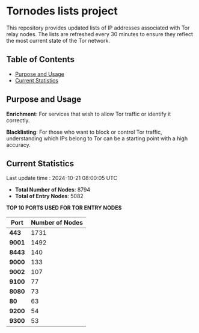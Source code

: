 # Tornodes lists project

This repository provides updated lists of IP addresses associated with Tor relay nodes. The lists are refreshed every 30 minutes to ensure they reflect the most current state of the Tor network.

## Table of Contents

- [Purpose and Usage](#purpose-and-usage)
- [Current Statistics](#current-statistics)


## Purpose and Usage

**Enrichment**: For services that wish to allow Tor traffic or identify it correctly.

**Blacklisting**: For those who want to block or control Tor traffic, understanding which IPs belong to Tor can be a starting point with a high accuracy.

## Current Statistics

Last update time : 2024-10-21 08:00:05 UTC

- **Total Number of Nodes**: 8794
- **Total of Entry Nodes**: 5082

**TOP 10 PORTS USED FOR TOR ENTRY NODES**

| **Port** | **Number of Nodes** |
|------|-----------------|
| **443**   | 1731  |
| **9001**   | 1492  |
| **8443**   | 140  |
| **9000**   | 133  |
| **9002**   | 107  |
| **9100**   | 77  |
| **8080**   | 73  |
| **80**   | 63  |
| **9200**   | 54  |
| **9300**   | 53  |

